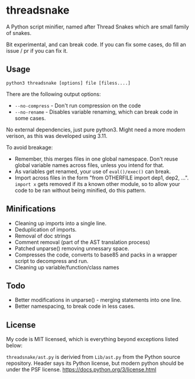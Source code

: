 # threadsnake

A Python script minifier, named after Thread Snakes which are small
family of snakes.

Bit experimental, and can break code.
If you can fix some cases, do fill an issue / pr if you can fix it.

## Usage

```
python3 threadsnake [options] file [filess....]
```

There are the following output options:
* `--no-compress` - Don't run compression on the code
* `--no-rename` - Disables variable renaming, which can break code in some
  cases.

No external dependencies, just pure python3. Might need a more modern verison,
as this was developed using 3.11.

To avoid breakage:
* Remember, this merges files in one global namespace. Don't reuse global
  variable names across files, unless you intend for that.
* As variables get renamed, your use of `eval()/exec()` can break.
* Import across files in the form "from OTHERFILE import dep1, dep2, ...".
  `import x` gets removed if its a known other module, so to allow your code to
  be ran without being minified, do this pattern.

## Minifications

* Cleaning up imports into a single line.
* Deduplication of imports.
* Removal of doc strings
* Comment removal (part of the AST translation process)
* Patched unparse() removing unnessary space.
* Compresses the code, converts to base85 and packs in a wrapper script to
  decompress and run.
* Cleaning up variable/function/class names

## Todo

* Better modifications in unparse() - merging statements into one line.
* Better namespacing, to break code in less cases.

## License

My code is MIT licensed, which is everything beyond exceptions listed below:

`threadsnake/ast.py` is derivied from `Lib/ast.py` from the Python source
repository.
Header says its Python license, but modern python should be under the PSF
license.
https://docs.python.org/3/license.html
